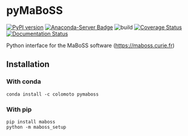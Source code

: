 # pyMaBoSS

[![PyPI version](https://badge.fury.io/py/maboss.svg)](https://badge.fury.io/py/maboss)
[![Anaconda-Server Badge](https://anaconda.org/colomoto/pymaboss/badges/version.svg)](https://anaconda.org/colomoto/pymaboss)
![build](https://github.com/colomoto/pyMaBoSS/workflows/build/badge.svg)
[![Coverage Status](https://coveralls.io/repos/github/colomoto/pyMaBoSS/badge.svg?branch=master)](https://coveralls.io/github/colomoto/pyMaBoSS?branch=master)
[![Documentation Status](https://readthedocs.org/projects/pymaboss/badge/?version=latest)](http://pymaboss.readthedocs.io/en/latest/?badge=latest)

Python interface for the MaBoSS software (https://maboss.curie.fr)

## Installation

### With conda

```
conda install -c colomoto pymaboss
```

### With pip

```
pip install maboss
python -m maboss_setup
```

